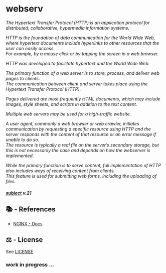 # webserv

<i>
  <p>
    The Hypertext Transfer Protocol (HTTP) is an application protocol for 
    distributed, collaborative, hypermedia information systems. 
    <br>
  </p>
  <p>
    HTTP is the foundation of data communication for the World Wide Web, where 
    hypertext documents include hyperlinks to other resources that the user can 
    easily access. 
    <br>
    For example, by a mouse click or by tapping the screen in a web browser. 
    <br>
  </p>
  <p>
    HTTP was developed to facilitate hypertext and the World Wide Web. 
    <br>
  </p>
  <p>
    The primary function of a web server is to store, process, and deliver web 
    pages to clients. 
    <br>
    The communication between client and server takes place using the Hypertext 
    Transfer Protocol (HTTP).
    <br>
  </p>
  <p>
    Pages delivered are most frequently HTML documents, which may include 
    images, style sheets, and scripts in addition to the text content.
    <br>
  </p>
  <p>
    Multiple web servers may be used for a high-traffic website.
    <br>
  </p>
  <p>
    A user agent, commonly a web browser or web crawler, initiates 
    communication by requesting a specific resource using HTTP and the server 
    responds with the content of that resource or an error message if unable to 
    do so.
    <br>
    The resource is typically a real file on the server’s secondary storage, 
    but this is not necessarily the case and depends on how the webserver is 
    implemented.
    <br>
  </p>
  <p>
    While the primary function is to serve content, full implementation of HTTP 
    also includes ways of receiving content from clients.
    <br>
    This feature is used for submitting web forms, including the uploading of 
    files.
    <br>
  </p>
  <p>

  </p>
</i>

#### <i>[subject](_subject/en.subject.pdf) v.21</i>


## 📚 - References

- [NGINX - Docs](https://nginx.org/en/docs/)

## ⚖️ - License 

See [LICENSE](https://github.com/kichkiro/42_cursus/blob/main/LICENSE)


### work in progress ...

